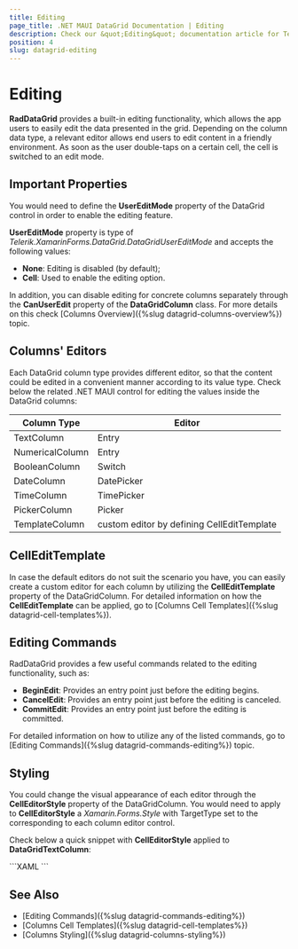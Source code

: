 ```yaml
---
title: Editing
page_title: .NET MAUI DataGrid Documentation | Editing
description: Check our &quot;Editing&quot; documentation article for Telerik DataGrid for .NET MAUI control.
position: 4
slug: datagrid-editing
---
```


# Editing

**RadDataGrid** provides a built-in editing functionality, which allows the app users to easily edit the data presented in the grid. Depending on the column data type, a relevant editor allows end users to edit content in a friendly environment. As soon as the user double-taps on a certain cell, the cell is switched to an edit mode.

## Important Properties

You would need to define the **UserEditMode** property of the DataGrid control in order to enable the editing feature.

**UserEditMode** property is type of *Telerik.XamarinForms.DataGrid.DataGridUserEditMode* and accepts the following values:

* **None**: Editing is disabled (by default);
* **Cell**: Used to enable the editing option.

In addition, you can disable editing for concrete columns separately through the **CanUserEdit** property of the **DataGridColumn** class. For more details on this check [Columns Overview]({%slug datagrid-columns-overview%}) topic.

## Columns' Editors

Each DataGrid column type provides different editor, so that the content could be edited in a convenient manner according to its value type. Check below the related .NET MAUI control for editing the values inside the DataGrid columns:

| Column Type 		| Editor 			| 
|-------------------|-------------------|
| TextColumn		| Entry				|
| NumericalColumn	| Entry				|
| BooleanColumn		| Switch			|
| DateColumn		| DatePicker		|
| TimeColumn		| TimePicker		|
| PickerColumn		| Picker			|
| TemplateColumn	| custom editor by defining CellEditTemplate |

## CellEditTemplate

In case the default editors do not suit the scenario you have, you can easily create a custom editor for each column by utilizing the **CellEditTemplate** property of the DataGridColumn. For detailed information on how the **CellEditTemplate** can be applied, go to [Columns Cell Templates]({%slug datagrid-cell-templates%}).

## Editing Commands

RadDataGrid provides a few useful commands related to the editing functionality, such as:

* **BeginEdit**: Provides an entry point just before the editing begins. 
* **CancelEdit**: Provides an entry point just before the editing is canceled.
* **CommitEdit**: Provides an entry point just before the editing is committed.

For detailed information on how to utilize any of the listed commands, go to [Editing Commands]({%slug datagrid-commands-editing%}) topic.

## Styling

You could change the visual appearance of each editor through the **CellEditorStyle** property of the DataGridColumn. You would need to apply to **CellEditorStyle** a *Xamarin.Forms.Style* with TargetType set to the corresponding to each column editor control. 

Check below a quick snippet with **CellEditorStyle** applied to **DataGridTextColumn**:

<snippet id='datagrid-columnstyle-celleditor'/>
```XAML
<telerikDataGrid:DataGridTextColumn.CellEditorStyle>
    <Style TargetType="Entry">
        <Setter Property="FontSize" Value="Large"/>
        <Setter Property="FontAttributes" Value="Bold"/>
    </Style>
</telerikDataGrid:DataGridTextColumn.CellEditorStyle>
```

## See Also

- [Editing Commands]({%slug datagrid-commands-editing%})
- [Columns Cell Templates]({%slug datagrid-cell-templates%})
- [Columns Styling]({%slug datagrid-columns-styling%})